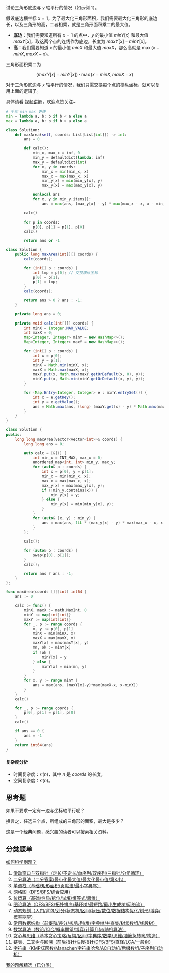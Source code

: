 讨论三角形底边与 $y$ 轴平行的情况（如示例 1）。

假设底边横坐标 $x=1$，为了最大化三角形面积，我们需要最大化三角形的底边长，以及三角形的高，二者相乘，就是三角形面积乘二的最大值。

- **底边**：我们需要知道所有 $x=1$ 的点中，$y$ 的最小值 $\textit{minY}[x]$ 和最大值 $\textit{maxY}[x]$，取这两个点的连线作为底边，长度为 $\textit{maxY}[x] - \textit{minY}[x]$。
- **高**：我们需要知道 $x$ 的最小值 $\textit{minX}$ 和最大值 $\textit{maxX}$，那么高就是 $\max(x-\textit{minX},\textit{maxX}-x)$。

三角形面积乘二为

$$
(\textit{maxY}[x] - \textit{minY}[x])\cdot \max(x-\textit{minX},\textit{maxX}-x)
$$

对于三角形底边与 $x$ 轴平行的情况，我们只需交换每个点的横纵坐标，就可以复用上面的逻辑了。

具体请看 [视频讲解](https://www.bilibili.com/video/BV1qeNRzjEEk/?t=6m51s)，欢迎点赞关注~

```py [sol-Python3]
# 手写 min max 更快
min = lambda a, b: b if b < a else a
max = lambda a, b: b if b > a else a

class Solution:
    def maxArea(self, coords: List[List[int]]) -> int:
        ans = 0

        def calc():
            min_x, max_x = inf, 0
            min_y = defaultdict(lambda: inf)
            max_y = defaultdict(int)
            for x, y in coords:
                min_x = min(min_x, x)
                max_x = max(max_x, x)
                min_y[x] = min(min_y[x], y)
                max_y[x] = max(max_y[x], y)

            nonlocal ans
            for x, y in min_y.items():
                ans = max(ans, (max_y[x] - y) * max(max_x - x, x - min_x))

        calc()

        for p in coords:
            p[0], p[1] = p[1], p[0]
        calc()

        return ans or -1
```

```java [sol-Java]
class Solution {
    public long maxArea(int[][] coords) {
        calc(coords);

        for (int[] p : coords) {
            int tmp = p[0]; // 交换横纵坐标
            p[0] = p[1];
            p[1] = tmp;
        }
        calc(coords);

        return ans > 0 ? ans : -1;
    }

    private long ans = 0;

    private void calc(int[][] coords) {
        int minX = Integer.MAX_VALUE;
        int maxX = 0;
        Map<Integer, Integer> minY = new HashMap<>();
        Map<Integer, Integer> maxY = new HashMap<>();

        for (int[] p : coords) {
            int x = p[0];
            int y = p[1];
            minX = Math.min(minX, x);
            maxX = Math.max(maxX, x);
            maxY.put(x, Math.max(maxY.getOrDefault(x, 0), y));
            minY.put(x, Math.min(minY.getOrDefault(x, y), y));
        }

        for (Map.Entry<Integer, Integer> e : minY.entrySet()) {
            int x = e.getKey();
            int y = e.getValue();
            ans = Math.max(ans, (long) (maxY.get(x) - y) * Math.max(maxX - x, x - minX));
        }
    }
}
```

```cpp [sol-C++]
class Solution {
public:
    long long maxArea(vector<vector<int>>& coords) {
        long long ans = 0;

        auto calc = [&]() {
            int min_x = INT_MAX, max_x = 0;
            unordered_map<int, int> min_y, max_y;
            for (auto& p : coords) {
                int x = p[0], y = p[1];
                min_x = min(min_x, x);
                max_x = max(max_x, x);
                max_y[x] = max(max_y[x], y);
                if (!min_y.contains(x)) {
                    min_y[x] = y;
                } else {
                    min_y[x] = min(min_y[x], y);
                }
            }
            for (auto& [x, y] : min_y) {
                ans = max(ans, 1LL * (max_y[x] - y) * max(max_x - x, x - min_x));
            }
        };

        calc();

        for (auto& p : coords) {
            swap(p[0], p[1]);
        }
        calc();

        return ans ? ans : -1;
    }
};
```

```go [sol-Go]
func maxArea(coords [][]int) int64 {
	ans := 0

	calc := func() {
		minX, maxX := math.MaxInt, 0
		minY := map[int]int{}
		maxY := map[int]int{}
		for _, p := range coords {
			x, y := p[0], p[1]
			minX = min(minX, x)
			maxX = max(maxX, x)
			maxY[x] = max(maxY[x], y)
			mn, ok := minY[x]
			if !ok {
				minY[x] = y
			} else {
				minY[x] = min(mn, y)
			}
		}
		for x, y := range minY {
			ans = max(ans, (maxY[x]-y)*max(maxX-x, x-minX))
		}
	}
	calc()

	for _, p := range coords {
		p[0], p[1] = p[1], p[0]
	}
	calc()

	if ans == 0 {
		ans = -1
	}
	return int64(ans)
}
```

#### 复杂度分析

- 时间复杂度：$\mathcal{O}(n)$，其中 $n$ 是 $\textit{coords}$ 的长度。
- 空间复杂度：$\mathcal{O}(n)$。

## 思考题

如果不要求一定有一边与坐标轴平行呢？

换言之，任选三个点，所组成的三角形的面积，最大是多少？

这是一个经典问题，感兴趣的读者可以搜索相关资料。

## 分类题单

[如何科学刷题？](https://leetcode.cn/circle/discuss/RvFUtj/)

1. [滑动窗口与双指针（定长/不定长/单序列/双序列/三指针/分组循环）](https://leetcode.cn/circle/discuss/0viNMK/)
2. [二分算法（二分答案/最小化最大值/最大化最小值/第K小）](https://leetcode.cn/circle/discuss/SqopEo/)
3. [单调栈（基础/矩形面积/贡献法/最小字典序）](https://leetcode.cn/circle/discuss/9oZFK9/)
4. [网格图（DFS/BFS/综合应用）](https://leetcode.cn/circle/discuss/YiXPXW/)
5. [位运算（基础/性质/拆位/试填/恒等式/思维）](https://leetcode.cn/circle/discuss/dHn9Vk/)
6. [图论算法（DFS/BFS/拓扑排序/基环树/最短路/最小生成树/网络流）](https://leetcode.cn/circle/discuss/01LUak/)
7. [动态规划（入门/背包/划分/状态机/区间/状压/数位/数据结构优化/树形/博弈/概率期望）](https://leetcode.cn/circle/discuss/tXLS3i/)
8. [常用数据结构（前缀和/差分/栈/队列/堆/字典树/并查集/树状数组/线段树）](https://leetcode.cn/circle/discuss/mOr1u6/)
9. [数学算法（数论/组合/概率期望/博弈/计算几何/随机算法）](https://leetcode.cn/circle/discuss/IYT3ss/)
10. [贪心与思维（基本贪心策略/反悔/区间/字典序/数学/思维/脑筋急转弯/构造）](https://leetcode.cn/circle/discuss/g6KTKL/)
11. [链表、二叉树与回溯（前后指针/快慢指针/DFS/BFS/直径/LCA/一般树）](https://leetcode.cn/circle/discuss/K0n2gO/)
12. [字符串（KMP/Z函数/Manacher/字符串哈希/AC自动机/后缀数组/子序列自动机）](https://leetcode.cn/circle/discuss/SJFwQI/)

[我的题解精选（已分类）](https://github.com/EndlessCheng/codeforces-go/blob/master/leetcode/SOLUTIONS.md)

